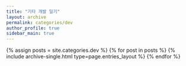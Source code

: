 ```yaml
---
title: "기타 개발 일기"
layout: archive
permalink: categories/dev
author_profile: true
sidebar_main: true
---
```



{% assign posts = site.categories.dev %}
{% for post in posts %} {% include archive-single.html type=page.entries_layout %} {% endfor %}